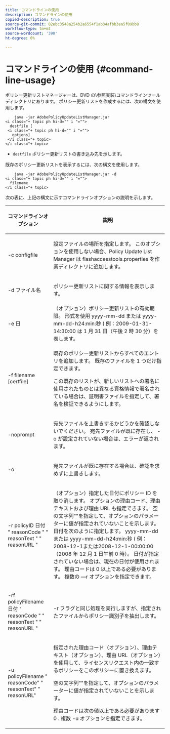 ```yaml
---
title: コマンドラインの使用
description: コマンドラインの使用
copied-description: true
source-git-commit: 02ebc3548a254b2a6554f1ab34afbb3ea5f09bb8
workflow-type: tm+mt
source-wordcount: '390'
ht-degree: 0%

---
```


# コマンドラインの使用 {#command-line-usage}

ポリシー更新リストマネージャーは、DVD の\参照実装\コマンドラインツールディレクトリにあります。 ポリシー更新リストを作成するには、次の構文を使用します。

```
    java -jar AdobePolicyUpdateListManager.jar  
<i class="+ topic ph hi-d="" i "="">
  destfile [ 
 <i class="+ topic ph hi-d="" i "="">
   options]  
 </i class="+ topic> 
</i class="+ topic>
```

* `destfile` ポリシー更新リストの書き込み先を示します。

既存のポリシー更新リストを表示するには、次の構文を使用します。

```
    java -jar AdobePolicyUpdateListManager.jar -d  
<i class="+ topic ph hi-d="" i "="">
  filename 
</i class="+ topic>
```

次の表に、上記の構文に示すコマンドラインオプションの説明を示します。

<table frame="all" colsep="1" rowsep="1" class="+ topic/table adobe-d/table " id="table_ghb_jqy_n4"> 
 <thead class="- topic/thead "> 
  <tr rowsep="1" class="- topic/row "> 
   <th colname="1" class="- topic/entry entry"> <p class="- topic/p ">コマンドラインオプション </p> </th> 
   <th colname="2" class="- topic/entry entry"> <p class="- topic/p ">説明 </p> </th> 
  </tr> 
 </thead>
 <tbody class="- topic/tbody "> 
  <tr rowsep="1" class="- topic/row "> 
   <td colname="1" class="- topic/entry "> <span class="+ topic/ph pr-d/codeph codeph"> -c configfile </span> </td> 
   <td colname="2" class="- topic/entry "> <p class="- topic/p ">設定ファイルの場所を指定します。 このオプションを使用しない場合、Policy Update List Manager は <span class="filepath"> flashaccesstools.properties </span> を作業ディレクトリに追加します。 </p> </td> 
  </tr> 
  <tr rowsep="1" class="- topic/row "> 
   <td colname="1" class="- topic/entry "> <p class="- topic/p "> <span class="+ topic/ph pr-d/codeph codeph"> -d ファイル名 </span> </p> </td> 
   <td colname="2" class="- topic/entry "> <p class="- topic/p ">ポリシー更新リストに関する情報を表示します。 </p> </td> 
  </tr> 
  <tr rowsep="1" class="- topic/row "> 
   <td colname="1" class="- topic/entry "> <span class="+ topic/ph pr-d/codeph codeph"> -e 日 </span> </td> 
   <td colname="2" class="- topic/entry "> （オプション）ポリシー更新リストの有効期限。 形式を使用 <span class="+ topic/ph pr-d/codeph codeph"> yyyy-mm-dd </span> または <span class="+ topic/ph pr-d/codeph codeph"> yyyy-mm-dd-h24:min:秒 </span> ( 例：2009-01-31-14:30:00 は 1 月 31 日（午後 2 時 30 分）を表します。 </td> 
  </tr> 
  <tr rowsep="1" class="- topic/row "> 
   <td colname="1" class="- topic/entry "> <span class="+ topic/ph pr-d/codeph codeph"> -f filename [certfile] </span> </td> 
   <td colname="2" class="- topic/entry "> <p class="- topic/p ">既存のポリシー更新リストからすべてのエントリを追加します。 既存のファイルを 1 つだけ指定できます。 </p> <p class="- topic/p ">この既存のリストが、新しいリストへの署名に使用されたものとは異なる資格情報で署名されている場合は、証明書ファイルを指定して、署名を検証できるようにします。 </p> </td> 
  </tr> 
  <tr rowsep="1" class="- topic/row "> 
   <td colname="1" class="- topic/entry "> <span class="+ topic/ph pr-d/codeph codeph"> -noprompt </span> </td> 
   <td colname="2" class="- topic/entry "> <p class="- topic/p ">宛先ファイルを上書きするかどうかを確認しないでください。 宛先ファイルが既に存在し、 <span class="codeph"> -o </span> が設定されていない場合は、エラーが返されます。 </p> </td> 
  </tr> 
  <tr rowsep="1" class="- topic/row "> 
   <td colname="1" class="- topic/entry "> <span class="codeph"> -o </span> </td> 
   <td colname="2" class="- topic/entry "> <p class="- topic/p ">宛先ファイルが既に存在する場合は、確認を求めずに上書きします。 </p> </td> 
  </tr> 
  <tr rowsep="1" class="- topic/row "> 
   <td colname="1" class="- topic/entry "> <span class="+ topic/ph pr-d/codeph codeph"> -r policyID </span> <span class="+ topic/ph pr-d/codeph codeph"> 日付 </span> " <span class="+ topic/ph pr-d/codeph codeph"> reasonCode </span>" " <span class="+ topic/ph pr-d/codeph codeph"> reasonText </span>" " <span class="+ topic/ph pr-d/codeph codeph"> reasonURL </span>" </td> 
   <td colname="2" class="- topic/entry "> <p class="- topic/p ">（オプション）指定した日付にポリシー ID を取り消します。 オプションの理由コード、理由テキストおよび理由 URL も指定できます。 空の文字列""を指定して、オプションのパラメーターに値が指定されていないことを示します。 日付を次のように指定します。 <span class="+ topic/ph pr-d/codeph codeph"> yyyy-mm-dd </span> または <span class="+ topic/ph pr-d/codeph codeph"> yyyy-mm-dd-h24:min:秒 </span> ( 例：2008-12-1または2008-12-1-00:00:00（2008 年 12 月 1 日午前 0 時）。 日付が指定されていない場合は、現在の日付が使用されます。 理由コードは 0 以上である必要があります。 複数の —r オプションを指定できます。 </p> </td> 
  </tr> 
  <tr rowsep="1" class="- topic/row "> 
   <td colname="1" class="- topic/entry "> <p class="- topic/p ">-rf <span class="+ topic/ph pr-d/codeph codeph"> policyFilename </span> <span class="+ topic/ph pr-d/codeph codeph"> 日付 </span> " <span class="+ topic/ph pr-d/codeph codeph"> reasonCode </span>" " <span class="+ topic/ph pr-d/codeph codeph"> reasonText </span>" " <span class="+ topic/ph pr-d/codeph codeph"> reasonURL </span>" </p> </td> 
   <td colname="2" class="- topic/entry "> <p class="- topic/p ">-r フラグと同じ処理を実行しますが、指定されたファイルからポリシー識別子を抽出します。 </p> </td> 
  </tr> 
  <tr rowsep="0" class="- topic/row "> 
   <td colname="1" class="- topic/entry "> <span class="codeph"> -u policyFilename " reasonCode" " reasonText" " reasonURL" </span> </td> 
   <td colname="2" class="- topic/entry "> <p>指定された理由コード（オプション）、理由テキスト（オプション）、理由 URL（オプション）を使用して、ライセンスリクエスト内の一致するポリシーをこのポリシーに置き換えます。 </p> <p>空の文字列""を指定して、オプションのパラメーターに値が指定されていないことを示します。 </p> <p>理由コードは次の値以上である必要があります <span class="codeph"> 0 </span>. 複数 <span class="codeph"> -u </span> オプションを指定できます。 </p> </td> 
  </tr> 
 </tbody> 
</table>
